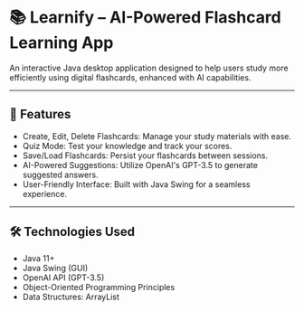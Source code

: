 # 📚 Learnify – AI-Powered Flashcard Learning App

An interactive Java desktop application designed to help users study more efficiently using digital flashcards, enhanced with AI capabilities.

---

## 🚀 Features

- Create, Edit, Delete Flashcards: Manage your study materials with ease.
- Quiz Mode: Test your knowledge and track your scores.
- Save/Load Flashcards: Persist your flashcards between sessions.
- AI-Powered Suggestions: Utilize OpenAI's GPT-3.5 to generate suggested answers.
- User-Friendly Interface: Built with Java Swing for a seamless experience.

---

## 🛠️ Technologies Used

- Java 11+
- Java Swing (GUI)
- OpenAI API (GPT-3.5)
- Object-Oriented Programming Principles
- Data Structures: ArrayList
